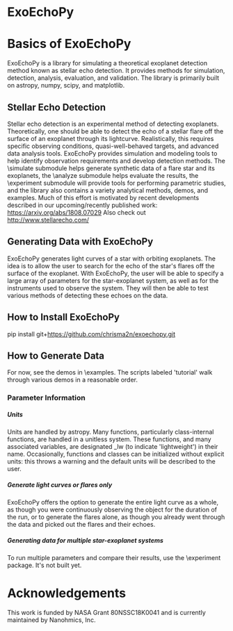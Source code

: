 # ExoEchoPy

# Basics of ExoEchoPy
ExoEchoPy is a library for simulating a theoretical exoplanet detection method known as stellar echo detection.
It provides methods for simulation, detection, analysis, evaluation, and validation.
The library is primarily built on astropy, numpy, scipy, and matplotlib.

## Stellar Echo Detection
Stellar echo detection is an experimental method of detecting exoplanets. 
Theoretically, one should be able to detect the echo of a stellar flare off the surface of an exoplanet through its lightcurve. 
Realistically, this requires specific observing conditions, quasi-well-behaved targets, and advanced data analysis tools. 
ExoEchoPy provides simulation and modeling tools to help identify observation requirements and develop detection methods.
The \simulate submodule helps generate synthetic data of a flare star and its exoplanets, the \analyze submodule helps evaluate the results, the \experiment submodule will provide tools for performing parametric studies, and the library also contains a variety analytical methods, demos, and examples.
Much of this effort is motivated by recent developments described in our upcoming/recently published work: https://arxiv.org/abs/1808.07029
Also check out http://www.stellarecho.com/

## Generating Data with ExoEchoPy
ExoEchoPy generates light curves of a star with orbiting exoplanets. 
The idea is to allow the user to search for the echo of the star's flares off the surface of the exoplanet. 
With ExoEchoPy, the user will be able to specify a large array of parameters for the star-exoplanet system, as well as for the instruments used to observe the system. 
They will then be able to test various methods of detecting these echoes on the data.

## How to Install ExoEchoPy
pip install git+https://github.com/chrisma2n/exoechopy.git

## How to Generate Data
For now, see the demos in \examples.
The scripts labeled 'tutorial' walk through various demos in a reasonable order.

### Parameter Information

##### Units

Units are handled by astropy. 
Many functions, particularly class-internal functions, are handled in a unitless system.
These functions, and many associated variables, are designated _lw (to indicate 'lightweight') in their name.
Occasionally, functions and classes can be initialized without explicit units: this throws a warning and the default units will be described to the user.

##### Generate light curves or flares only

ExoEchoPy offers the option to generate the entire light curve as a whole, as though you were continuously observing the object for the duration of the run, or to generate the flares alone, as though you already went through the data and picked out the flares and their echoes.


##### Generating data for multiple star-exoplanet systems

To run multiple parameters and compare their results, use the \experiment package.  It's not built yet.


# Acknowledgements
This work is funded by NASA Grant 80NSSC18K0041 and is currently maintained by Nanohmics, Inc.